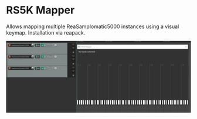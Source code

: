 # RS5K Mapper

Allows mapping multiple ReaSamplomatic5000 instances using a visual keymap.
Installation via reapack.

![rs5kmapper.gif](doc/rs5kmapper.gif)
